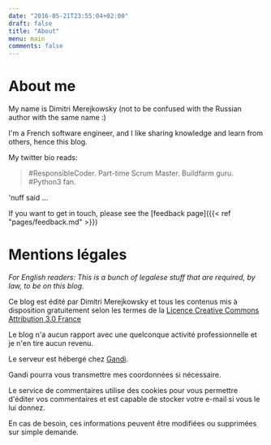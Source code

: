 ```yaml
---
date: "2016-05-21T23:55:04+02:00"
draft: false
title: "About"
menu: main
comments: false
---
```


# About me

My name is Dimitri Merejkowsky (not to be confused with the Russian author with
the same name :)

I'm a French software engineer, and I like sharing knowledge and learn from
others, hence this blog.

My twitter bio reads:

> #ResponsibleCoder. Part-time Scrum Master. Buildfarm guru. #Python3 fan.

'nuff said ...

If you want to get in touch, please see the
[feedback page]({{< ref "pages/feedback.md" >}})

# Mentions légales

_For English readers: This is a bunch of legalese stuff
that are required, by law, to be on this blog._

Ce blog est édité par Dimitri Merejkowsky et tous les contenus mis à disposition
gratuitement selon les termes de la
[Licence Creative Commons Attribution 3.0 France](
http://creativecommons.org/licenses/by/3.0/fr)

Le blog n'a aucun rapport avec une quelconque activité professionnelle et je
n'en tire aucun revenu.

Le serveur est hébergé chez [Gandi](https://www.gandi.net/whowe/?lang=fr#legal).

Gandi pourra vous transmettre mes coordonnées si nécessaire.

Le service de commentaires utilise des cookies pour vous permettre d'éditer vos
commentaires et est capable de stocker votre e-mail si vous le lui donnez.

En cas de besoin, ces informations peuvent être modifiées ou supprimées sur
simple demande.
